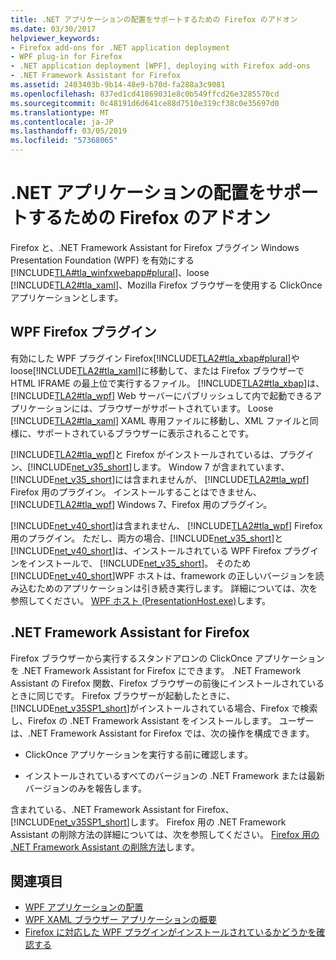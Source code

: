 ```yaml
---
title: .NET アプリケーションの配置をサポートするための Firefox のアドオン
ms.date: 03/30/2017
helpviewer_keywords:
- Firefox add-ons for .NET application deployment
- WPF plug-in for Firefox
- .NET application deployment [WPF], deploying with Firefox add-ons
- .NET Framework Assistant for Firefox
ms.assetid: 2403403b-9b14-48e9-b70d-fa288a3c9081
ms.openlocfilehash: 837ed1cd41869031e8c0b549ffcd26e3285570cd
ms.sourcegitcommit: 0c48191d6d641ce88d7510e319cf38c0e35697d0
ms.translationtype: MT
ms.contentlocale: ja-JP
ms.lasthandoff: 03/05/2019
ms.locfileid: "57368065"
---
```

# <a name="firefox-add-ons-to-support-net-application-deployment"></a>.NET アプリケーションの配置をサポートするための Firefox のアドオン
Firefox と、.NET Framework Assistant for Firefox プラグイン Windows Presentation Foundation (WPF) を有効にする[!INCLUDE[TLA#tla_winfxwebapp#plural](../../../../includes/tlasharptla-winfxwebappsharpplural-md.md)]、loose [!INCLUDE[TLA2#tla_xaml](../../../../includes/tla2sharptla-xaml-md.md)]、Mozilla Firefox ブラウザーを使用する ClickOnce アプリケーションとします。  
  
## <a name="wpf-plug-in-for-firefox"></a>WPF Firefox プラグイン  
 有効にした WPF プラグイン Firefox[!INCLUDE[TLA2#tla_xbap#plural](../../../../includes/tla2sharptla-xbapsharpplural-md.md)]や loose[!INCLUDE[TLA2#tla_xaml](../../../../includes/tla2sharptla-xaml-md.md)]に移動して、または Firefox ブラウザーで HTML IFRAME の最上位で実行するファイル。 [!INCLUDE[TLA2#tla_xbap](../../../../includes/tla2sharptla-xbap-md.md)]は、 [!INCLUDE[TLA2#tla_wpf](../../../../includes/tla2sharptla-wpf-md.md)] Web サーバーにパブリッシュして内で起動できるアプリケーションには、ブラウザーがサポートされています。 Loose [!INCLUDE[TLA2#tla_xaml](../../../../includes/tla2sharptla-xaml-md.md)] XAML 専用ファイルに移動し、XML ファイルと同様に、サポートされているブラウザーに表示されることです。  
  
 [!INCLUDE[TLA2#tla_wpf](../../../../includes/tla2sharptla-wpf-md.md)]と Firefox がインストールされているは、プラグイン、[!INCLUDE[net_v35_short](../../../../includes/net-v35-short-md.md)]します。 Window 7 が含まれています、[!INCLUDE[net_v35_short](../../../../includes/net-v35-short-md.md)]には含まれませんが、 [!INCLUDE[TLA2#tla_wpf](../../../../includes/tla2sharptla-wpf-md.md)] Firefox 用のプラグイン。 インストールすることはできません、 [!INCLUDE[TLA2#tla_wpf](../../../../includes/tla2sharptla-wpf-md.md)] Windows 7、Firefox 用のプラグイン。  
  
 [!INCLUDE[net_v40_short](../../../../includes/net-v40-short-md.md)]は含まれません、 [!INCLUDE[TLA2#tla_wpf](../../../../includes/tla2sharptla-wpf-md.md)] Firefox 用のプラグイン。 ただし、両方の場合、[!INCLUDE[net_v35_short](../../../../includes/net-v35-short-md.md)]と[!INCLUDE[net_v40_short](../../../../includes/net-v40-short-md.md)]は、インストールされている WPF Firefox プラグインをインストールで、 [!INCLUDE[net_v35_short](../../../../includes/net-v35-short-md.md)]。 そのため[!INCLUDE[net_v40_short](../../../../includes/net-v40-short-md.md)]WPF ホストは、framework の正しいバージョンを読み込むためのアプリケーションは引き続き実行します。 詳細については、次を参照してください。 [WPF ホスト (PresentationHost.exe)](wpf-host-presentationhost-exe.md)します。  
  
## <a name="net-framework-assistant-for-firefox"></a>.NET Framework Assistant for Firefox  
 Firefox ブラウザーから実行するスタンドアロンの ClickOnce アプリケーションを .NET Framework Assistant for Firefox にできます。 .NET Framework Assistant の Firefox 関数、Firefox ブラウザーの前後にインストールされているときに同じです。 Firefox ブラウザーが起動したときに、[!INCLUDE[net_v35SP1_short](../../../../includes/net-v35sp1-short-md.md)]がインストールされている場合、Firefox で検索し、Firefox の .NET Framework Assistant をインストールします。 ユーザーは、.NET Framework Assistant for Firefox では、次の操作を構成できます。  
  
-   ClickOnce アプリケーションを実行する前に確認します。  
  
-   インストールされているすべてのバージョンの .NET Framework または最新バージョンのみを報告します。  
  
 含まれている、.NET Framework Assistant for Firefox、[!INCLUDE[net_v35SP1_short](../../../../includes/net-v35sp1-short-md.md)]します。 Firefox 用の .NET Framework Assistant の削除方法の詳細については、次を参照してください。 [Firefox 用の .NET Framework Assistant の削除方法](https://go.microsoft.com/fwlink/?LinkId=177944)します。  
  
## <a name="see-also"></a>関連項目
- [WPF アプリケーションの配置](deploying-a-wpf-application-wpf.md)
- [WPF XAML ブラウザー アプリケーションの概要](wpf-xaml-browser-applications-overview.md)
- [Firefox に対応した WPF プラグインがインストールされているかどうかを確認する](how-to-detect-whether-the-wpf-plug-in-for-firefox-is-installed.md)
